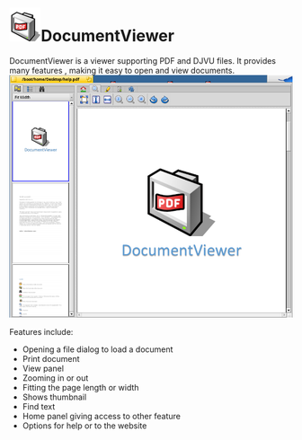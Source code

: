 ![DocumentViewer icon](images/DocumentViewer_icon.png)DocumentViewer
=

DocumentViewer is a viewer supporting PDF and DJVU files. 
It provides many features , making it easy to open and view documents.<br>
![DocumentViewer opened](images/DocumentViewer.png)
 
 Features include:
  * Opening a file dialog to load a document
  * Print document
  * View panel
  * Zooming in or out
  * Fitting the page length or width
  * Shows thumbnail
  * Find text
  * Home panel giving access to other feature
  * Options for help or to the website

